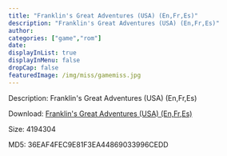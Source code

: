 ```yaml
---
title: "Franklin's Great Adventures (USA) (En,Fr,Es)"
description: "Franklin's Great Adventures (USA) (En,Fr,Es)"
author: 
categories: ["game","rom"]
date: 
displayInList: true
displayInMenu: false
dropCap: false
featuredImage: /img/miss/gamemiss.jpg
---
```


Description: Franklin's Great Adventures (USA) (En,Fr,Es)

Download: <a style="text-decoration:underline;" href="https://mega.nz/#!WaYUVAoK!MY7-Hp726vMdfNcCdPjoCmj0Z_pNnCOWK81pP6BwZ9g" target = "_blank" rel = "nofollow" > Franklin's Great Adventures (USA) (En,Fr,Es)</a>

Size: 4194304

MD5: 36EAF4FEC9E81F3EA44869033996CEDD

